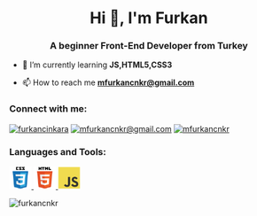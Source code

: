 <h1 align="center">Hi 👋, I'm Furkan</h1>
<h3 align="center">A beginner Front-End Developer from Turkey</h3>

- 🌱 I’m currently learning **JS,HTML5,CSS3**

- 📫 How to reach me **mfurkancnkr@gmail.com**

<h3 align="left">Connect with me:</h3>
<p align="left">
<a href="https://linkedin.com/in/furkancinkara" target="blank"><img align="center" src="https://raw.githubusercontent.com/rahuldkjain/github-profile-readme-generator/master/src/images/icons/Social/linked-in-alt.svg" alt="furkancinkara" height="30" width="40" /></a>
<a href="https://medium.com/mfurkancnkr@gmail.com" target="blank"><img align="center" src="https://raw.githubusercontent.com/rahuldkjain/github-profile-readme-generator/master/src/images/icons/Social/medium.svg" alt="mfurkancnkr@gmail.com" height="30" width="40" /></a>
<a href="https://www.hackerrank.com/mfurkancnkr" target="blank"><img align="center" src="https://raw.githubusercontent.com/rahuldkjain/github-profile-readme-generator/master/src/images/icons/Social/hackerrank.svg" alt="mfurkancnkr" height="30" width="40" /></a>
</p>

<h3 align="left">Languages and Tools:</h3>
<p align="left"> <a href="https://www.w3schools.com/css/" target="_blank" rel="noreferrer"> <img src="https://raw.githubusercontent.com/devicons/devicon/master/icons/css3/css3-original-wordmark.svg" alt="css3" width="40" height="40"/> </a> <a href="https://www.w3.org/html/" target="_blank" rel="noreferrer"> <img src="https://raw.githubusercontent.com/devicons/devicon/master/icons/html5/html5-original-wordmark.svg" alt="html5" width="40" height="40"/> </a> <a href="https://developer.mozilla.org/en-US/docs/Web/JavaScript" target="_blank" rel="noreferrer"> <img src="https://raw.githubusercontent.com/devicons/devicon/master/icons/javascript/javascript-original.svg" alt="javascript" width="40" height="40"/> </a> </p>

<p><img align="left" src="https://github-readme-stats.vercel.app/api/top-langs?username=furkancnkr&show_icons=true&locale=en&layout=compact" alt="furkancnkr" /></p>

